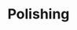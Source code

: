 ---
title: Polishing
description: description
menuWeight: 4
paths:
- apify-platform/deploying/polishing
---